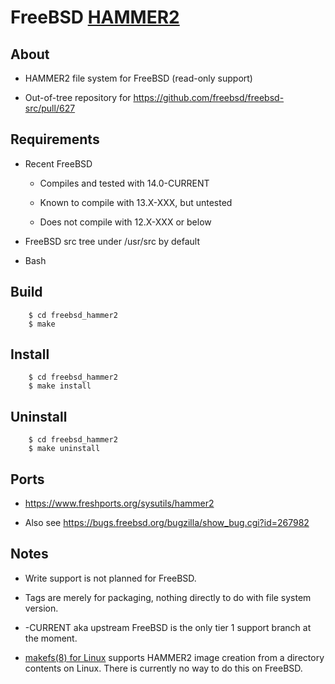 FreeBSD [HAMMER2](https://gitweb.dragonflybsd.org/dragonfly.git/blob/HEAD:/sys/vfs/hammer2/DESIGN)
========

## About

+ HAMMER2 file system for FreeBSD (read-only support)

+ Out-of-tree repository for https://github.com/freebsd/freebsd-src/pull/627

## Requirements

+ Recent FreeBSD

    + Compiles and tested with 14.0-CURRENT

    + Known to compile with 13.X-XXX, but untested

    + Does not compile with 12.X-XXX or below

+ FreeBSD src tree under /usr/src by default

+ Bash

## Build

        $ cd freebsd_hammer2
        $ make

## Install

        $ cd freebsd_hammer2
        $ make install

## Uninstall

        $ cd freebsd_hammer2
        $ make uninstall

## Ports

+ https://www.freshports.org/sysutils/hammer2

+ Also see https://bugs.freebsd.org/bugzilla/show_bug.cgi?id=267982

## Notes

+ Write support is not planned for FreeBSD.

+ Tags are merely for packaging, nothing directly to do with file system version.

+ -CURRENT aka upstream FreeBSD is the only tier 1 support branch at the moment.

+ [makefs(8) for Linux](https://github.com/kusumi/makefs) supports HAMMER2 image creation from a directory contents on Linux. There is currently no way to do this on FreeBSD.
